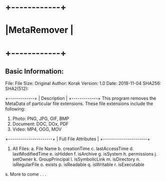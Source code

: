 # +------------+
# |MetaRemover |
# +------------+

Basic Information:
--------------------
File:
File Size:
Original Author: Korak
Version: 1.0
Date: 2018-11-04
SHA256:
SHA2(512):

+-------------+
| Description |
+-------------+
This program removes the MetaData of particular file extensions.
These file extensions include the following:
   1. Photo:    PNG, JPG, GIF, BMP
   2. Document: DOC, DOx, PDF
   3. Video:    MP4, OGG, MOV

+----------------------+
| Full File Attributes |
+----------------------+
1. All Files: 
 a. File Name
 b. creationTime
 c. lastAccessTime
 d. lastModifiedTime
 e. isHidden
 f. isArchive
 g. isSystem
 h. permissions
 j. setOwner
 k. GroupPrincipal 
 l. isSymbolicLink
 m. isDirectory
 n. isRegularFile
 o. exists
 p. isReadable
 q. isWritable
 r. isExecutable
 
 s. More to come . . .
